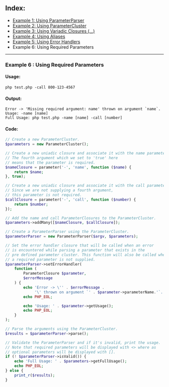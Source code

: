 ## Index:
* [Example 1: Using ParameterParser](https://github.com/nathan-fiscaletti/parameterparser/blob/master/examples/Example1.md)
* [Example 2: Using ParameterCluster](https://github.com/nathan-fiscaletti/parameterparser/blob/master/examples/Example2.md)
* [Example 3: Using Variadic Closures (...)](https://github.com/nathan-fiscaletti/parameterparser/blob/master/examples/Example3.md)
* [Example 4: Using Aliases](https://github.com/nathan-fiscaletti/parameterparser/blob/master/examples/Example4.md)
* [Example 5: Using Error Handlers](https://github.com/nathan-fiscaletti/parameterparser/blob/master/examples/Example5.md)
* Example 6: Using Required Parameters

----
### Example 6 : Using Required Parameters

#### Usage: 
    php test.php -call 800-123-4567
#### Output: 
    Error -> 'Missing required argument: name' thrown on argument `name`.
    Usage: -name [name]
    Full Usage: php test.php -name [name] -call [number]
#### Code:
```php
// Create a new ParameterCluster.
$parameters = new ParameterCluster();

// Create a new uniadic closure and associate it with the name parameter.
// The fourth argument which we set to 'true' here 
// means that the parameter is required.
$nameClosure = parameter('-', 'name', function ($name) {
    return $name;
}, true);

// Create a new uniadic closure and associate it with the call parameter.
// Since we are not supplying a fourth argument,
// this parameter is not required.
$callClosure = parameter('-', 'call', function ($number) {
    return $number;
});

// Add the name and call ParameterClosures to the ParameterCluster.
$parameters->addMany([$nameClosure, $callClosure]);

// Create a ParameterParser using the ParameterCluster.
$parameterParser = new ParameterParser($argv, $parameters);

// Set the error handler closure that will be called when an error 
// is encountered while parsing a parameter that exists in the
// pre defined parameter cluster. This function will also be called when
// a required parameter is not supplied.
$parameterParser->setErrorHandler(
    function (
        ParameterClosure $parameter,
        $errorMessage
    ) {
        echo 'Error -> \'' . $errorMessage .
             '\' thrown on argument `' . $parameter->parameterName.'`.';
        echo PHP_EOL;

        echo 'Usage: ' . $parameter->getUsage();
        echo PHP_EOL;
    }
);

// Parse the arguments using the ParameterCluster.
$results = $parameterParser->parse();

// Validate the ParameterParser and if it's invalid, print the usage.
// Note that required parameters will be displayed with <> where as
// optional parameters will be displayed with [].
if (! $parameterParser->isValid()) {
    echo 'Full Usage: ' . $parameters->getFullUsage();
    echo PHP_EOL;
} else {
    print_r($results);
}
```
